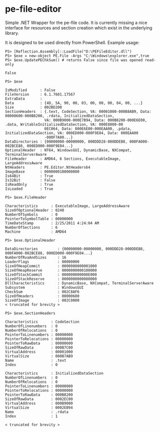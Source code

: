 pe-file-editor
==============

Simple .NET Wrapper for the pe-file code. It is currently missing a nice interface for resources and section creation which exist in the underlying library.

It is designed to be used directly from PowerShell. Example usage:

    PS> [Reflection.Assembly]::LoadFile("D:\PEFileEditor.dll")
    PS> $exe = new-object PE.File -Args "C:\Windows\explorer.exe",true
    PS> $exe.UpdatePEChkSum() # returns False since file was opened read-only
    
    False
    
    PS> $exe
    
    IsModified      : False
    FileVersion     : 6.1.7601.17567
    ExtraData       :
    Data            : {4D, 5A, 90, 00, 03, 00, 00, 00, 04, 00, ...}
    Size            : 002BD200
    SectionHeaders  : {.text, CodeSection, VA: 00001000-000B8AB9, Data: 00000600-000B8200, .rdata, InitializedDataSection, 
                      VA: 000B9000-000E7B94, Data: 000B8200-000E6E00, .data, WritableInitializedDataSection, VA: 000E8000-00
                      0EC064, Data: 000E6E00-000EAA00, .pdata, InitializedDataSection, VA: 000ED000-000F9E04, Data: 000EAA00
                      -000F7A00...}
    DataDirectories : {00000000-00000000, 000DDD28-000DDEB8, 000FA000-002BCE88, 000ED000-000F9E04...}
    OptionalHeader  : NT64, WindowsGUI, DynamicBase, NXCompat, TerminalServerAware
    FileHeader      : AMD64, 6 Sections, ExecutableImage, LargeAddressAware
    NtHeaders       : PE.Editor.NtHeaders64
    ImageBase       : 0000000100000000
    Is64Bit         : True
    Is32Bit         : False
    IsReadOnly      : True
    IsLoaded        : True
    
    PS> $exe.FileHeader

    Characteristics      : ExecutableImage, LargeAddressAware
    SizeOfOptionalHeader : 0240
    NumberOfSymbols      : 0
    PointerToSymbolTable : 00000000
    TimeDateStamp        : 2/25/2011 4:24:04 AM
    NumberOfSections     : 6
    Machine              : AMD64

    PS> $exe.OptionalHeader
    
    DataDirectories         : {00000000-00000000, 000DDD28-000DDEB8, 000FA000-002BCE88, 000ED000-000F9E04...}
    NumberOfRvaAndSizes     : 16
    LoaderFlags             : 00000000
    SizeOfHeapCommit        : 0000000000001000
    SizeOfHeapReserve       : 0000000000100000
    SizeOfStackCommit       : 000000000000E000
    SizeOfStackReserve      : 0000000000080000
    DllCharacteristics      : DynamicBase, NXCompat, TerminalServerAware
    Subsystem               : WindowsGUI
    CheckSum                : 002C8AF6
    SizeOfHeaders           : 00000600
    SizeOfImage             : 002C0000
    < truncated for brevity >

    PS> $exe.SectionHeaders
    
    Characteristics      : CodeSection
    NumberOfLinenumbers  : 0
    NumberOfRelocations  : 0
    PointerToLinenumbers : 00000000
    PointerToRelocations : 00000000
    PointerToRawData     : 00000600
    SizeOfRawData        : 000B7C00
    VirtualAddress       : 00001000
    VirtualSize          : 000B7AB9
    Name                 : .text
    Index                : 0
    
    Characteristics      : InitializedDataSection
    NumberOfLinenumbers  : 0
    NumberOfRelocations  : 0
    PointerToLinenumbers : 00000000
    PointerToRelocations : 00000000
    PointerToRawData     : 000B8200
    SizeOfRawData        : 0002EC00
    VirtualAddress       : 000B9000
    VirtualSize          : 0002EB94
    Name                 : .rdata
    Index                : 1
    
    < truncated for brevity >
